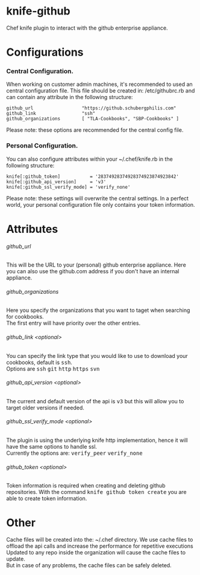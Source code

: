 knife-github
============

Chef knife plugin to interact with the github enterprise appliance.

Configurations
==========

### Central Configuration.
When working on customer admin machines, it's recommended to used an central configuration file.
This file should be created in: /etc/githubrc.rb and can contain any attribute in the following structure:

    github_url			        "https://github.schubergphilis.com"
    github_link             	"ssh"
    github_organizations    	[ "TLA-Cookbooks", "SBP-Cookbooks" ]

Please note: these options are recommended for the central config file.

### Personal Configuration.
You can also configure attributes within your ~/.chef/knife.rb in the following structure:

    knife[:github_token]           = '28374928374928374923874923842'  
    knife[:github_api_version]     = 'v3'  
    knife[:github_ssl_verify_mode] = 'verify_none'

Please note: these settings will overwrite the central settings. 
In a perfect world, your personal configuration file only contains your token information.

Attributes
==========

###### github_url
This will be the URL to your (personal) github enterprise appliance.
Here you can also use the github.com address if you don't have an internal appliance.

###### github_organizations
Here you specify the organizations that you want to taget when searching for cookbooks.  
The first entry will have priority over the other entries.

###### github_link \<optional\>
You can specify the link type that you would like to use to download your cookbooks, default is <tt>ssh</tt>.   
Options are <tt>ssh</tt> <tt>git</tt> <tt>http</tt> <tt>https</tt> <tt>svn</tt> 

###### github_api_version \<optional\>
The current and default version of the api is <tt>v3</tt> but this will allow you to target older versions if needed.

###### github_ssl_verify_mode \<optional\>
The plugin is using the underlying knife http implementation, hence it will have the same options to handle ssl.  
Currently the options are: <tt>verify_peer</tt> <tt>verify_none</tt>   

###### github_token \<optional\>
Token information is required when creating and deleting github repositories.
With the command <tt>knife github token create</tt> you are able to create token information.


Other
=====

Cache files will be created into the: ~/.chef directory.
We use cache files to offload the api calls and increase the performance for repetitive executions
Updated to any repo inside the organization will cause the cache files to update.  
But in case of any problems, the cache files can be safely deleted.

